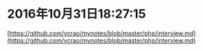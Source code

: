 # 2016年10月31日18:27:15
[https://github.com/ycrao/mynotes/blob/master/php/interview.md](https://github.com/ycrao/mynotes/blob/master/php/interview.md)